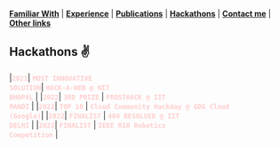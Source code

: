 <link rel="stylesheet" href="style.css">

**[Familiar With](familiar_with.md)** | **[Experience](experience.md)** | **[Publications](publications.md)** | **[Hackathons](hackathons.md)** | **[Contact me](#contact-me)** | **[Other links](#other-links)**

## Hackathons ✌️ <a id="hackathons"></a>

|**<code style="color: #ffcccc">2021</code>**| **<code style="color: #ffcccc">MOST INNOVATIVE SOLUTION</code>**| **<code style="color: #ffcccc">HACK-A-WEB @ NIT BHOPAL</code>**                     |
|**<code style="color: #ffcccc">2022</code>**| **<code style="color: #ffcccc">3RD PRIZE</code>**               | **<code style="color: #ffcccc">FROSTHACK @ IIT MANDI</code>**                       |
|**<code style="color: #ffcccc">2022</code>**| **<code style="color: #ffcccc">TOP 10</code>**                  | **<code style="color: #ffcccc">Cloud Community Hackday @ GDG Cloud (Google)</code>**|
|**<code style="color: #ffcccc">2022</code>**| **<code style="color: #ffcccc">FINALIST</code>**                | **<code style="color: #ffcccc">404 RESOLVED @ IIT DELHI</code>**                    |
|**<code style="color: #ffcccc">2022</code>**| **<code style="color: #ffcccc">FINALIST</code>**                | **<code style="color: #ffcccc">IEEE R10 Robotics Competition</code>**               |
